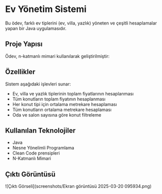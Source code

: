 # Ev Yönetim Sistemi

Bu ödev, farklı ev tiplerini (ev, villa, yazlık) yöneten ve çeşitli hesaplamalar yapan bir Java uygulamasıdır.

## Proje Yapısı

Ödev, n-katmanlı mimari kullanılarak geliştirilmiştir: 

## Özellikler

Sistem aşağıdaki işlevleri sunar:

- Ev, villa ve yazlık tiplerinin toplam fiyatlarının hesaplanması
- Tüm konutların toplam fiyatının hesaplanması
- Her konut tipi için ortalama metrekare hesaplaması
- Tüm konutların ortalama metrekare hesaplaması
- Oda ve salon sayısına göre konut filtreleme

## Kullanılan Teknolojiler
- Java
- Nesne Yönelimli Programlama
- Clean Code prensipleri
- N-Katmanlı Mimari

## Çıktı Görüntüsü
![Çıktı Görseli](screenshots/Ekran görüntüsü 2025-03-20 095934.png)


